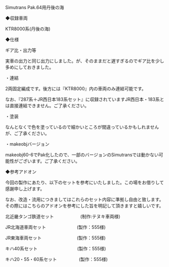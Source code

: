 Simutrans Pak.64用丹後の海

◆収録車両

KTR8000系(丹後の海)

◆仕様

ギア比・出力等

 実車の出力と同じ出力にしました。が、そのままだと遅すぎるのでギア比を少し多めにしておきました。

・連結

 2両固定編成です。後方には『KTR8000』内の車両のみ連結可能です。

 なお、『287系＋JR西日本183系セット』に収録されていますJR西日本・183系とは直接連結できません。ご了承ください。

・塗装

 なんとなくで色を塗っているので細かいところが間違っているかもしれませんが、ご了承ください。

・makeobjバージョン

makeobj60-6でPak化したので、一部のバージョンのSimutransでは動かない可能性がございます。ご了承ください。

◆参考アドオン

今回の製作にあたり、以下のセットを参考にいたしました。この場をお借りして感謝申し上げます。

なお、改造・流用につきましてはこれらのセット内容に準拠し自由と致します。その際にはこちらのアドオンを参考にした旨を明記して頂きますと嬉しいです。


北近畿タンゴ鉄道セット　　　　　　(制作:テヌキ車両様)

JR北海道車両セット　　　　　　　(製作：555様)

JR東海車両セット　　　　　　　　(製作：555様)　

キハ40系セット　　　　　　　　　(製作：555様)　

キハ20・55・60系セット　　　　　(製作：555様)
